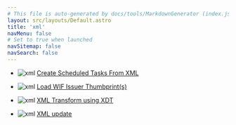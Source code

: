 ```yaml
---
# This file is auto-generated by docs/tools/MarkdownGenerator (index.js)
layout: src/layouts/Default.astro
title: 'xml'
navMenu: false
# Set to true when launched
navSitemap: false
navSearch: false
---
```


<ul>

<li>

![xml](https://i.octopus.com/library/step-templates/xml.png) [Create Scheduled Tasks From XML](/integrations/xml/create-scheduled-tasks-from-xml)

</li>
        
<li>

![xml](https://i.octopus.com/library/step-templates/xml.png) [Load WIF Issuer Thumbprint(s)](/integrations/xml/load-wif-issuer-thumbprint(s))

</li>
        
<li>

![xml](https://i.octopus.com/library/step-templates/xml.png) [XML Transform using XDT](/integrations/xml/xml-transform-using-xdt)

</li>
        
<li>

![xml](https://i.octopus.com/library/step-templates/xml.png) [XML update](/integrations/xml/xml-update)

</li>
        
</ul>
